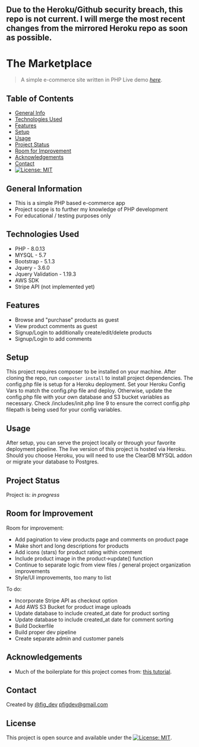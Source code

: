 ## Due to the Heroku/Github security breach, this repo is not current. I will merge the most recent changes from the mirrored Heroku repo as soon as possible.

# The Marketplace
> A simple e-commerce site written in PHP
> Live demo [_here_](https://mymarketplace-app.herokuapp.com/).

## Table of Contents
* [General Info](#general-information)
* [Technologies Used](#technologies-used)
* [Features](#features)
* [Setup](#setup)
* [Usage](#usage)
* [Project Status](#project-status)
* [Room for Improvement](#room-for-improvement)
* [Acknowledgements](#acknowledgements)
* [Contact](#contact)
* [![License: MIT](https://img.shields.io/badge/License-MIT-yellow.svg)](https://opensource.org/licenses/MIT)


## General Information
- This is a simple PHP based e-commerce app
- Project scope is to further my knowledge of PHP development
- For educational / testing purposes only



## Technologies Used
- PHP - 8.0.13
- MYSQL - 5.7
- Bootstrap - 5.1.3
- Jquery - 3.6.0 
- Jquery Validation - 1.19.3 
- AWS SDK 
- Stripe API (not implemented yet) 


## Features
- Browse and "purchase" products as guest
- View product comments as guest
- Signup/Login to additionally create/edit/delete products
- Signup/Login to add comments


## Setup
This project requires composer to be installed on your machine. After cloning the repo, run `composter install` to install project dependencies. The config.php file is setup for a Heroku deployment. Set your Heroku Config Vars to match the config.php file and deploy. Otherwise, update the config.php file with your own database and S3 bucket variables as necessary. Check /includes/init.php line 9 to ensure the correct config.php filepath is being used for your config variables.  


## Usage
After setup, you can serve the project locally or through your favorite deployment pipeline. The live version of this project is hosted via Heroku. Should you choose Heroku, you will need to use the ClearDB MYSQL addon or migrate your database to Postgres.  

## Project Status
Project is: _in progress_


## Room for Improvement
Room for improvement:
- Add pagination to view products page and comments on product page 
- Make short and long descriptions for products
- Add icons (stars) for product rating within comment
- Include product image in the product->update() function
- Continue to separate logic from view files / general project organization improvements
- Style/UI improvements, too many to list

To do:
- Incorporate Stripe API as checkout option 
- Add AWS S3 Bucket for product image uploads
- Update database to include created_at date for product sorting
- Update database to include created_at date for comment sorting
- Build Dockerfile 
- Build proper dev pipeline 
- Create separate admin and customer panels 


## Acknowledgements
- Much of the boilerplate for this project comes from: [this tutorial](https://www.udemy.com/course/php-for-beginners-/).



## Contact
Created by [@fig_dev](https://pfigdev.xyz) pfigdev@gmail.com


## License
This project is open source and available under the [![License: MIT](https://img.shields.io/badge/License-MIT-yellow.svg)](https://opensource.org/licenses/MIT).


